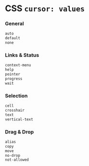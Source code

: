 # CSS `cursor: values`

### General
```css
auto
default
none
```

### Links & Status
```css
context-menu
help
pointer
progress
wait
```

### Selection
```css
cell
crosshair
text
vertical-text
```

### Drag & Drop
```css
alias
copy
move
no-drop
not-allowed
```
